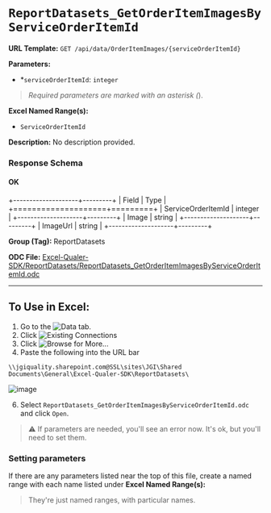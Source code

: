 # `ReportDatasets_GetOrderItemImagesByServiceOrderItemId`

**URL Template:**
`GET /api/data/OrderItemImages/{serviceOrderItemId}`

**Parameters:**
- *`serviceOrderItemId`: `integer`


> *Required parameters are marked with an asterisk (*).

**Excel Named Range(s):**
- `ServiceOrderItemId`


**Description:**
No description provided.

### Response Schema

#### OK

+--------------------+---------+
| Field              | Type    |
+====================+=========+
| ServiceOrderItemId | integer |
+--------------------+---------+
| Image              | string  |
+--------------------+---------+
| ImageUrl           | string  |
+--------------------+---------+

**Group (Tag):**
ReportDatasets

**ODC File:**
[Excel-Qualer-SDK/ReportDatasets/ReportDatasets_GetOrderItemImagesByServiceOrderItemId.odc](https://github.com/Johnson-Gage-Inspection-Inc/qualer-sdk-odc/blob/main/Excel-Qualer-SDK/ReportDatasets/ReportDatasets_GetOrderItemImagesByServiceOrderItemId.odc)

---

To Use in Excel:
---

1. Go to the ![`Data`](https://github.com/user-attachments/assets/da437a70-57b3-4c5b-bb01-4910ece19ed1)
 tab.
3. Click ![Existing Connections](https://github.com/user-attachments/assets/a2f1ed67-b2e0-4c23-ac90-68c870e60289)
4. Click ![`Browse for More...`](https://github.com/user-attachments/assets/8e698494-6865-41e7-b6fa-043aea81809a)
5. Paste the following into the URL bar
```
\\jgiquality.sharepoint.com@SSL\sites\JGI\Shared Documents\General\Excel-Qualer-SDK\ReportDatasets\
```

![image](https://github.com/user-attachments/assets/1e1a8d87-0377-446d-aaf5-d78562991db3)

6. Select `ReportDatasets_GetOrderItemImagesByServiceOrderItemId.odc` and click `Open`.

> ⚠️ If parameters are needed, you'll see an error now. It's ok, but you'll need to set them.

### Setting parameters
If there are any parameters listed near the top of this file, create a named range with each name listed under **Excel Named Range(s):**
> They're just named ranges, with particular names.
